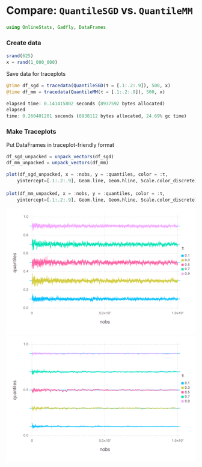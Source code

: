 
# Compare: `QuantileSGD` vs. `QuantileMM`


````julia
using OnlineStats, Gadfly, DataFrames
````





### Create data
````julia
srand(625)
x = rand(1_000_000)
````






Save data for traceplots

````julia
@time df_sgd = tracedata(QuantileSGD(τ = [.1:.2:.9]), 500, x)
@time df_mm = tracedata(QuantileMM(τ = [.1:.2:.9]), 500, x)
````


````julia
elapsed time: 0.141415802 seconds (8937592 bytes allocated)
elapsed
time: 0.260401201 seconds (8938112 bytes allocated, 24.69% gc time)
````






### Make Traceplots
Put DataFrames in traceplot-friendly format
````julia
df_sgd_unpacked = unpack_vectors(df_sgd)
df_mm_unpacked = unpack_vectors(df_mm)
````





````julia
plot(df_sgd_unpacked, x = :nobs, y = :quantiles, color = :τ,
    yintercept=[.1:.2:.9], Geom.line, Geom.hline, Scale.color_discrete)

plot(df_mm_unpacked, x = :nobs, y = :quantiles, color = :τ,
    yintercept=[.1:.2:.9], Geom.line, Geom.hline, Scale.color_discrete)
````


![](figures/quantilecompare_5_1.png)
![](figures/quantilecompare_5_2.png)



